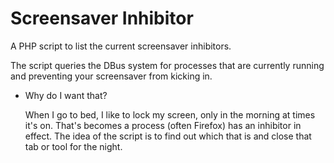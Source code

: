 
# Screensaver Inhibitor

A PHP script to list the current screensaver inhibitors.

The script queries the DBus system for processes that are currently running and preventing your screensaver from kicking in.

* Why do I want that?

    When I go to bed, I like to lock my screen, only in the morning at times it's on. That's becomes a process (often Firefox) has an inhibitor in effect. The idea of the script is to find out which that is and close that tab or tool for the night.
    
